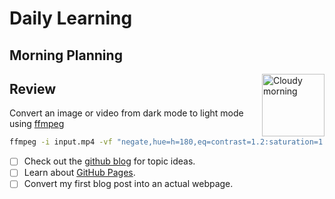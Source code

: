 # Daily Learning

## Morning Planning
<img alt="Cloudy morning" src="https://octodex.github.com/images/cloud.jpg" width="100" align="right">

## Review
Convert an image or video from dark mode to light mode using [ffmpeg](https://www.ffmpeg.org)

```bash
ffmpeg -i input.mp4 -vf "negate,hue=h=180,eq=contrast=1.2:saturation=1.1" output.mp4
```

- [ ] Check out the [github blog](https://github.blog) for topic ideas.
- [ ] Learn about [GitHub Pages](https://skills.github.com/#first-day-on-github).
- [ ] Convert my first blog post into an actual webpage.

